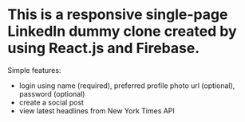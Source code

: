 # This is a responsive single-page LinkedIn dummy clone created by using React.js and Firebase. 

Simple features: 
- login using name (required), preferred profile photo url (optional), password (optional) 
- create a social post 
- view latest headlines from New York Times API
